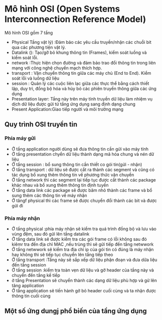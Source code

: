 # Mô hình OSI (Open Systems Interconnection Reference Model)
Mô hình OSI gồm 7 tầng
- Physical Tầng vật lý) :Đảm bảo các yêu cầu truyền/nhận các chuỗi bit qua các phương tiện vật lý.
- Datalink (): Tạo/gỡ bỏ khung thông tin (Frames), kiểm soát luồng và kiểm soát lỗi.
- network :Thực hiện chọn đường và đảm bảo trao đổi thông tin trong liên mạng với công nghệ chuyển mạch thích hợp.
- transport : Vận chuyển thông tin giữa các máy chủ (End to End). Kiểm soát lỗi và luồng dữ liệu
- session : Quản lý các cuộc liên lạc giữa các thực thể bằng cách thiết lập, duy trì, đồng bộ hóa và hủy bỏ các phiên truyền thông giữa các ứng dụng
- Presentation layer: Tầng này trên máy tính truyền dữ liệu làm nhiệm vụ dịch dữ liệu được gửi từ tầng ứng dụng sang định dạng chung
- Present Application:Giao tiếp người và môi trường mạng
## Quy trình OSI truyền tin
### Phía máy gửi
- Ở tầng application người dùng sẽ đưa thông tin cần gửi vào máy tính
- Ở tầng presentation chyển dữ liệu thành dạng mã hóa chung và nén dữ liệu
- Ở tầng session : bổ sung thông tin cần thiết co gói tin(gửi - nhận)
- Ở tầng transport : dữ liệu sẽ được cắt ra thành các segment và cũng có tác dụng bổ xung thêm thông tin về phương thức vận chuyển
- Ở tầng network thì các segment lại tiếp tục được cắt thành các package khác nhau và bổ xung thêm thông tin định tuyến
- Ở tầng data link các package sẽ được băm nhỏ thành các frame và bổ sung thêm các thông tin về máy nhận
- Ở tângf physical thì các frame sẽ được chuyển đổi thành các bit và được gửi đi
### Phía máy nhận
- Ở tầng physical :phía máy nhận sẽ kiểm tra quá trình đồng bộ và lưu vào vùng đệm, sau đó gửi lên tầng datalink
- Ở tầng data link sẽ được kiểm tra các gói frame có lỗi không sau đó kiêmr tra đến địa chỉ MAC ,nếu trùng thì sẽ gửi tiếp đến tầng netwwork
- Ở tầng netwwork sẽ kiểm tra địa chỉ ip của gói tin có đúng là máy nhận hay không thì sẽ tiếp tục chuyển lên tầng tiếp theo
- Ở tầng transport :Tầng này sẽ sắp xếp dữ liệu phận đoạn và đưa dữa liệu đến tầng session
- Ở tầng session :kiểm tra toàn vẹn dữ liệu và gỡ header của tầng này và chuyển đến tầng kế tiếp
- ở tầng Presentation sẽ chuyển thành các dạng dữ liệu phù hợp và gử lên tâng application
- Ở tầng application sẽ tiến hành gở bỏ header cuối cùng và ta nhận được thông tin cuối cùng
## Một số ứng dungj phổ biến của tầng ứng dụng
